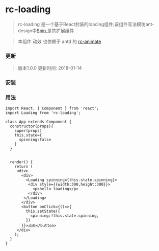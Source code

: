 # rc-loading
> rc-loading 是一个基于React封装的loading组件;该组件写法模仿ant-design中[Spin](https://ant.design/components/spin-cn/),是其扩展组件

> 本组件 动效 也依赖于 antd 的 [rc-animate](https://motion.ant.design/api/animate) 

### 更新
> 版本1.0.0 更新时间: 2018-01-14 
### 安装
### 用法
```
import React, { Component } from 'react';
import Loading from 'rc-loading';

class App extends Component {
  constructor(props){
    super(props)
    this.state={
      spinning:false
    }
  }


  render() {
    return (
     <div>
       <div>
         <Loading spinning={this.state.spinning}>
          <div style={{width:300,height:300}}>
            <p>hello loading</p>
          </div>
        </Loading>
       </div>
       <button onClick={()=>{
         this.setState({
           spinning:!this.state.spinning,
         })
       }}>点击</button>
     </div>
    );
  }
}
```
